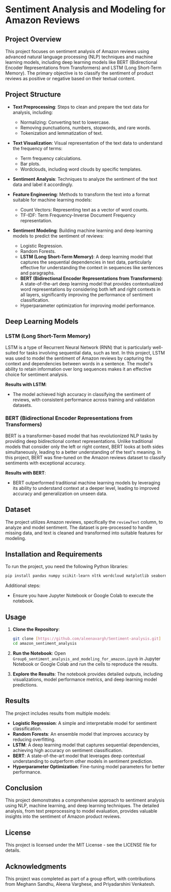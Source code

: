 # Sentiment Analysis and Modeling for Amazon Reviews

## Project Overview

This project focuses on sentiment analysis of Amazon reviews using advanced natural language processing (NLP) techniques and machine learning models, including deep learning models like BERT (Bidirectional Encoder Representations from Transformers) and LSTM (Long Short-Term Memory). The primary objective is to classify the sentiment of product reviews as positive or negative based on their textual content.

## Project Structure

- **Text Preprocessing**: Steps to clean and prepare the text data for analysis, including:
  - Normalizing: Converting text to lowercase.
  - Removing punctuations, numbers, stopwords, and rare words.
  - Tokenization and lemmatization of text.

- **Text Visualization**: Visual representation of the text data to understand the frequency of terms:
  - Term frequency calculations.
  - Bar plots.
  - Wordclouds, including word clouds by specific templates.

- **Sentiment Analysis**: Techniques to analyze the sentiment of the text data and label it accordingly.

- **Feature Engineering**: Methods to transform the text into a format suitable for machine learning models:
  - Count Vectors: Representing text as a vector of word counts.
  - TF-IDF: Term Frequency-Inverse Document Frequency representation.

- **Sentiment Modeling**: Building machine learning and deep learning models to predict the sentiment of reviews:
  - Logistic Regression.
  - Random Forests.
  - **LSTM (Long Short-Term Memory)**: A deep learning model that captures the sequential dependencies in text data, particularly effective for understanding the context in sequences like sentences and paragraphs.
  - **BERT (Bidirectional Encoder Representations from Transformers)**: A state-of-the-art deep learning model that provides contextualized word representations by considering both left and right contexts in all layers, significantly improving the performance of sentiment classification.
  - Hyperparameter optimization for improving model performance.

## Deep Learning Models

### LSTM (Long Short-Term Memory)
LSTM is a type of Recurrent Neural Network (RNN) that is particularly well-suited for tasks involving sequential data, such as text. In this project, LSTM was used to model the sentiment of Amazon reviews by capturing the context and dependencies between words in a sentence. The model's ability to retain information over long sequences makes it an effective choice for sentiment analysis.

**Results with LSTM**:
- The model achieved high accuracy in classifying the sentiment of reviews, with consistent performance across training and validation datasets.

### BERT (Bidirectional Encoder Representations from Transformers)
BERT is a transformer-based model that has revolutionized NLP tasks by providing deep bidirectional context representations. Unlike traditional models that consider only the left or right context, BERT looks at both sides simultaneously, leading to a better understanding of the text's meaning. In this project, BERT was fine-tuned on the Amazon reviews dataset to classify sentiments with exceptional accuracy.

**Results with BERT**:
- BERT outperformed traditional machine learning models by leveraging its ability to understand context at a deeper level, leading to improved accuracy and generalization on unseen data.

## Dataset

The project utilizes Amazon reviews, specifically the `reviewText` column, to analyze and model sentiment. The dataset is pre-processed to handle missing data, and text is cleaned and transformed into suitable features for modeling.

## Installation and Requirements

To run the project, you need the following Python libraries:

```bash
pip install pandas numpy scikit-learn nltk wordcloud matplotlib seaborn tensorflow transformers
```

Additional steps:
- Ensure you have Jupyter Notebook or Google Colab to execute the notebook.

## Usage

1. **Clone the Repository**:
   ```bash
   git clone [https://github.com/aleenavargh/Sentiment-analysis.git]
   cd amazon_sentiment_analysis
   ```

2. **Run the Notebook**:
   Open `Group6_sentiment_analysis_and_modeling_for_amazon.ipynb` in Jupyter Notebook or Google Colab and run the cells to reproduce the results.

3. **Explore the Results**:
   The notebook provides detailed outputs, including visualizations, model performance metrics, and deep learning model predictions.

## Results

The project includes results from multiple models:
- **Logistic Regression**: A simple and interpretable model for sentiment classification.
- **Random Forests**: An ensemble model that improves accuracy by reducing overfitting.
- **LSTM**: A deep learning model that captures sequential dependencies, achieving high accuracy on sentiment classification.
- **BERT**: A state-of-the-art model that leverages deep contextual understanding to outperform other models in sentiment prediction.
- **Hyperparameter Optimization**: Fine-tuning model parameters for better performance.

## Conclusion

This project demonstrates a comprehensive approach to sentiment analysis using NLP, machine learning, and deep learning techniques. The detailed analysis, from text preprocessing to model evaluation, provides valuable insights into the sentiment of Amazon product reviews.

## License

This project is licensed under the MIT License - see the LICENSE file for details.

## Acknowledgments

This project was completed as part of a group effort, with contributions from Meghann Sandhu, Aleena Varghese, and Priyadarshini Venkatesh.
